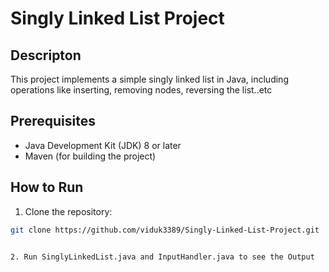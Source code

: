 # Singly Linked List Project

## Descripton
This project implements a simple singly linked list in Java, including operations like inserting, removing nodes, reversing the list..etc

## Prerequisites
- Java Development Kit (JDK) 8 or later
- Maven (for building the project)

## How to Run

1. Clone the repository:
```bash
git clone https://github.com/viduk3389/Singly-Linked-List-Project.git


2. Run SinglyLinkedList.java and InputHandler.java to see the Output